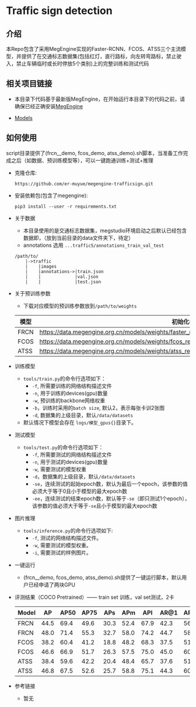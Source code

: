 # Traffic sign detection 

## 介绍

本Repo包含了采用MegEngine实现的Faster-RCNN、FCOS、ATSS三个主流模型，并提供了在交通标志数据集(包括红灯，直行路标，向左转弯路标，禁止驶入，禁止车辆临时或长时停放5个类别)上的完整训练和测试代码

## 相关项目链接

- 本目录下代码基于最新版MegEngine，在开始运行本目录下的代码之前，请确保已经正确安装[MegEngine](https://github.com/MegEngine/MegEngine)

- [Models](https://github.com/MegEngine/Models/tree/master/official/vision/detection)

## 如何使用

script目录提供了(frcn__demo, fcos_demo, atss_demo).sh脚本，当准备工作完成之后（如数据、预训练模型等），可以一键跑通训练+测试+推理

- 克隆仓库:

  `https://github.com/er-muyue/megengine-trafficsign.git`

- 安装依赖包(包含了megengine):

  `pip3 install --user -r requirements.txt`

- 关于数据
  - 本目录使用的是交通标志数据集，megstudio环境启动之后默认已经包含数据即，（放到当前目录的data文件夹下，待定）
  - annotations 选用 `...traffic5/annotations_train_val_test`
  ```
  /path/to/
      |->traffic
      |    |images
      |    |annotations->|train.json
      |    |             |val.json
      |    |             |test.json
  ```
- 关于预训练参数

  - 下载对应模型的预训练参数放到`/path/to/weights`
  
  | 模型                                 | 初始化参数                            |
  | ---                                 | ---                                 |
  | FRCN     | https://data.megengine.org.cn/models/weights/faster_rcnn_res50_coco_3x_800size_40dot1_8682ff1a.pkl |
  | FCOS     | https://data.megengine.org.cn/models/weights/fcos_res50_coco_3x_800size_42dot2_b16f9c8b.pkl |
  | ATSS     | https://data.megengine.org.cn/models/weights/atss_res50_coco_3x_800size_42dot6_9a92ed8c.pkl |

- 训练模型
  - `tools/train.py`的命令行选项如下：
    - `-f`, 所需要训练的网络结构描述文件
    - `-n`, 用于训练的devices(gpu)数量
    - `-w`, 预训练的backbone网络权重
    - `-b`，训练时采用的`batch size`, 默认2，表示每张卡训2张图
    - `-d`, 数据集的上级目录，默认`/data/datasets`
  - 默认情况下模型会存在 `logs/模型_gpus{}`目录下。

- 测试模型
  - `tools/test.py`的命令行选项如下：
    - `-f`, 所需要测试的网络结构描述文件
    - `-n`, 用于测试的devices(gpu)数量
    - `-w`, 需要测试的模型权重
    - `-d`，数据集的上级目录，默认`/data/datasets`
    - `-se`，连续测试的起始epoch数，默认为最后一个epoch，该参数的值必须大于等于0且小于模型的最大epoch数
    - `-ee`，连续测试的结束epoch数，默认等于`-se`（即只测试1个epoch），该参数的值必须大于等于`-se`且小于模型的最大epoch数

- 图片推理
  - `tools/inference.py`的命令行选项如下:
    - `-f`, 测试的网络结构描述文件。
    - `-w`, 需要测试的模型权重。
    - `-i`, 需要测试的样例图片。

- 一键运行
  - (frcn__demo, fcos_demo, atss_demo).sh提供了一键运行脚本，默认用户已经申请了两块GPU
 
- 评测结果（COCO Pretrained）—— train set 训练，val set测试，2卡

  |Model|AP|AP50|AP75|APs|APm|APl|AR@1|AR@10|AR@100|ARs|ARm|ARl|注|
  |--- |--- |--- |--- |--- |--- |--- |--- |--- |--- |--- |--- |--- |--- |
  |FRCN |44.5 |69.4 |49.6 |30.3 |52.4 |67.9 |42.3 |56.3 |56.6 |41.6 |63.3 |76.9 |1X |
  |FRCN |48.0 |71.4 |55.3 |32.7 |58.0 |74.2 |44.7 |58.6 |58.7 |42.3 |67.8 |81.5 |2X |
  |FCOS |38.2 |60.4 |41.2 |18.8 |48.2 |68.3 |37.5 |51.0 |52.3 |31.7 |63.0 |80.3 |1X |
  |FCOS |46.6 |66.9 |51.7 |26.3 |57.5 |75.0 |45.0 |60.0 |60.9 |40.8 |71.9 |84.7 |2X |
  |ATSS |38.4 |59.6 |42.2 |20.4 |48.4 |65.7 |37.6 |51.8 |52.8 |33.3 |63.0 |77.3 |1X |
  |ATSS |46.8 |67.5 |52.6 |25.7 |58.8 |75.1 |44.3 |60.5 |61.2 |40.3 |73.2 |85.7 |2X |

- 参考链接
  - 暂无
